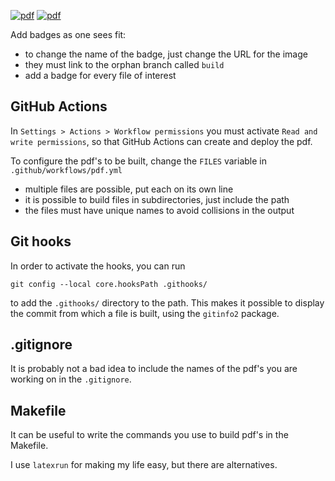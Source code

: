 [![pdf](https://github.com/pbelmans/latex-template/actions/workflows/pdf.yml/badge.svg)](https://github.com/YordanToshev/HAStSemBonn/actions/workflows/pdf.yml)
[![pdf](https://img.shields.io/badge/pdf-syllabus-green)](https://github.com/YordanToshev/HAStSemBonn/blob/build/syllabus.pdf)

Add badges as one sees fit:

* to change the name of the badge, just change the URL for the image
* they must link to the orphan branch called `build`
* add a badge for every file of interest

## GitHub Actions

In `Settings > Actions > Workflow permissions` you must activate `Read and write permissions`,
so that GitHub Actions can create and deploy the pdf.

To configure the pdf's to be built, change the `FILES` variable in `.github/workflows/pdf.yml`

* multiple files are possible, put each on its own line
* it is possible to build files in subdirectories, just include the path
* the files must have unique names to avoid collisions in the output

## Git hooks

In order to activate the hooks, you can run

`git config --local core.hooksPath .githooks/`

to add the `.githooks/` directory to the path.
This makes it possible to display the commit from which a file is built,
using the `gitinfo2` package.

## .gitignore

It is probably not a bad idea to include the names of the pdf's you are working on in the `.gitignore`.

## Makefile

It can be useful to write the commands you use to build pdf's in the Makefile.

I use `latexrun` for making my life easy, but there are alternatives.
